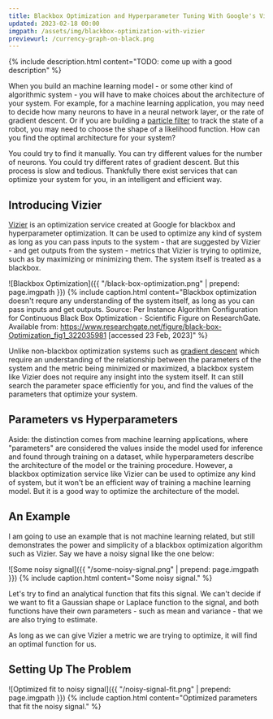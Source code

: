 ```yaml
---
title: Blackbox Optimization and Hyperparameter Tuning With Google's Vizier
updated: 2023-02-18 00:00
imgpath: /assets/img/blackbox-optimization-with-vizier
previewurl: /currency-graph-on-black.png
---
```

{% include description.html content="TODO: come up with a good description" %}

When you build an machine learning model - or some other kind of algorithmic system - you will have to make choices about the architecture of your system. For example, for a machine learning application, you may need to decide how many neurons to have in a neural network layer, or the rate of gradient descent. Or if you are building a [particle filter](https://en.wikipedia.org/wiki/Particle_filter) to track the state of a robot, you may need to choose the shape of a likelihood function. How can you find the optimal architecture for your system?

You could try to find it manually. You can try different values for the number of neurons. You could try different rates of gradient descent. But this process is slow and tedious. Thankfully there exist services that can optimize your system for you, in an intelligent and efficient way.

<div class="divider"></div>

## Introducing Vizier

[Vizier](https://github.com/google/vizier) is an optimization service created at Google for blackbox and hyperparameter optimization. It can be used to optimize any kind of system as long as you can pass inputs to the system - that are suggested by Vizier - and get outputs from the system - metrics that Vizier is trying to optimize, such as by maximizing or minimizing them. The system itself is treated as a blackbox.

![Blackbox Optimization]({{ "/black-box-optimization.png" | prepend: page.imgpath }})
{% include caption.html content="Blackbox optimization doesn't requre any understanding of the system itself, as long as you can pass inputs and get outputs. Source: Per Instance Algorithm Configuration for Continuous Black Box Optimization - Scientific Figure on ResearchGate. Available from: https://www.researchgate.net/figure/black-box-Optimization_fig1_322035981 [accessed 23 Feb, 2023]" %}

Unlike non-blackbox optimization systems such as [gradient descent](https://blog.skz.dev/gradient-descent) which require an understanding of the relationship between the parameters of the system and the metric being minimized or maximized, a blackbox system like Vizier does not require any insight into the system itself. It can still search the parameter space efficiently for you, and find the values of the parameters that optimize your system.

<div class="divider"></div>

## Parameters vs Hyperparameters

Aside: the distinction comes from machine learning applications, where "parameters" are considered the values inside the model used for inference and found through training on a dataset, while hyperparameters describe the architecture of the model or the training procedure. However, a blackbox optimization service like Vizier can be used to optimize any kind of system, but it won't be an efficient way of training a machine learning model. But it is a good way to optimize the architecture of the model. 

<div class="divider"></div>

## An Example

I am going to use an example that is not machine learning related, but still demonstrates the power and simplicity of a blackbox optimization algorithm such as Vizier. Say we have a noisy signal like the one below:

![Some noisy signal]({{ "/some-noisy-signal.png" | prepend: page.imgpath }})
{% include caption.html content="Some noisy signal." %}

Let's try to find an analytical function that fits this signal. We can't decide if we want to fit a Gaussian shape or Laplace function to the signal, and both functions have their own parameters - such as mean and variance - that we are also trying to estimate.

As long as we can give Vizier a metric we are trying to optimize, it will find an optimal function for us.

<div class="divider"></div>

## Setting Up The Problem

![Optimized fit to noisy signal]({{ "/noisy-signal-fit.png" | prepend: page.imgpath }})
{% include caption.html content="Optimized parameters that fit the noisy signal." %}